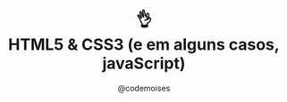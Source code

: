 <h1 align="center">
👌<br>HTML5 & CSS3 (e em alguns casos, javaScript)
</h1>

<p align="center">@codemoises</p>
